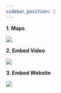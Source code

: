 ```yaml
---
sidebar_position: 2
---
```


**1. Maps**

**![](https://lh7-us.googleusercontent.com/docsz/AD_4nXdPftYn9sK2Tdraf0jwJ8LvoJEpAMAgDZW0XoPqYDJyHJj1KvdoVvsZCaP1pblj74nxQZhZeIv0kn4fQgY5dEW4goTi9x1ZaRgwvDfTVNLGL1PUGcehLUViBBDNGWaIekpCBtgWQW0xM7i26BDO9IR73R-D5D5P9_z6xa7SzoXhCnj-lXGo9eE?key=ESYW2iUyREQEYzkaKMR1vg)**


**2. Embed Video**

**![](https://lh7-us.googleusercontent.com/docsz/AD_4nXcsSAM2bjjQo0qpnGZ_JHGtn4wyW52OA0jwE6xNFNasquU0PuzalygI6SbQaEgVkZr5vdG2tT-2K5wxBxVqB3i6x6tZoYPVfb6tM6iZI7KKAVDzqKqK7G11Q7dBKYbzpNM7ecZKc6q0tPJTrwlEMuvmr_XbIF6tMY-_SpFaVjq_Hx5mwXqb7Y8?key=ESYW2iUyREQEYzkaKMR1vg)**


**3. Embed Website**

**![](https://lh7-us.googleusercontent.com/docsz/AD_4nXdiA3oBB5j4o3gh8b39YYAhENqwK7MSGdIkFI0Ny62b26rM5pENGT3BnjDOh6fDSaYvuko65Gvc_evS1QTcnw4TFT6HEAn-ZoUcgNJtjF-K-W_LtM8eyZlCexkzgGuRJuCRnmXWPhWJRTFb-UbaevrBecFRTcgLrqHG1MIn3rAYcmW0YcY5sA?key=ESYW2iUyREQEYzkaKMR1vg)**